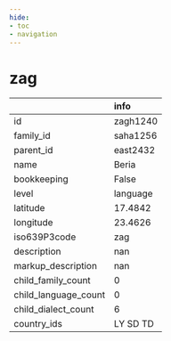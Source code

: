 ```yaml
---
hide:
- toc
- navigation
---
```

# zag
|                      | info     |
|:---------------------|:---------|
| id                   | zagh1240 |
| family_id            | saha1256 |
| parent_id            | east2432 |
| name                 | Beria    |
| bookkeeping          | False    |
| level                | language |
| latitude             | 17.4842  |
| longitude            | 23.4626  |
| iso639P3code         | zag      |
| description          | nan      |
| markup_description   | nan      |
| child_family_count   | 0        |
| child_language_count | 0        |
| child_dialect_count  | 6        |
| country_ids          | LY SD TD |